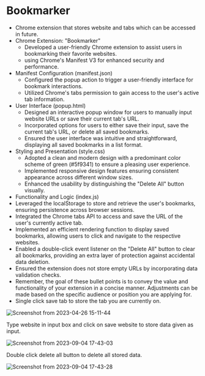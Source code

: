 # Bookmarker
- Chrome extension that stores website and tabs which can be accessed in future.
- Chrome Extension: "Bookmarker"
   - Developed a user-friendly Chrome extension to assist users in bookmarking their favorite websites.
   -  using Chrome's Manifest V3 for enhanced security and performance.
- Manifest Configuration (manifest.json)
  - Configured the popup action to trigger a user-friendly interface for bookmark interactions.
  - Utilized Chrome's tabs permission to gain access to the user's active tab information.
- User Interface (popup.html)
   - Designed an interactive popup window for users to manually input website URLs or save their current tab's URL.
   - Incorporated options for users to either save their input, save the current tab's URL, or delete all saved bookmarks.
   - Ensured the user interface was intuitive and straightforward, displaying all saved bookmarks in a list format.
- Styling and Presentation (style.css)
  - Adopted a clean and modern design with a predominant color scheme of green (#5f9341) to ensure a pleasing user experience.
  - Implemented responsive design features ensuring consistent appearance across different window sizes.
  - Enhanced the usability by distinguishing the "Delete All" button visually.
- Functionality and Logic (index.js)
 - Leveraged the localStorage to store and retrieve the user's bookmarks, ensuring persistence across browser sessions.
 - Integrated the Chrome tabs API to access and save the URL of the user's currently active tab.
 - Implemented an efficient rendering function to display saved bookmarks, allowing users to click and navigate to the respective websites.
 - Enabled a double-click event listener on the "Delete All" button to clear all bookmarks, providing an extra layer of protection against accidental data deletion.
 - Ensured the extension does not store empty URLs by incorporating data validation checks.
 - Remember, the goal of these bullet points is to convey the value and functionality of your extension in a concise manner. Adjustments can be made based on the specific audience or position you are applying for.
- Single click save tab to store the tab you are currently on.

![Screenshot from 2023-04-26 15-11-44](https://user-images.githubusercontent.com/95877070/234545481-98badb17-404e-4e04-8fb9-4cb08462b500.png)

Type website in input box and click on save website to store data given as input.

![Screenshot from 2023-09-04 17-43-03](https://github.com/Atharv-a/Bookmarker/assets/95877070/958982ac-65fd-45d8-bcaf-fab89e6afd72)

Double click delete all button to delete all stored data.

![Screenshot from 2023-09-04 17-43-28](https://github.com/Atharv-a/Bookmarker/assets/95877070/76ad41a0-75e6-4845-8a05-7c581693729f)
